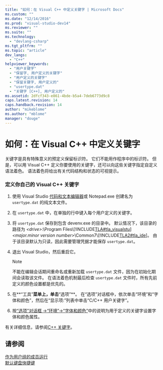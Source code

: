```yaml
---
title: "如何：在 Visual C++ 中定义关键字 | Microsoft Docs"
ms.custom: ""
ms.date: "12/14/2016"
ms.prod: "visual-studio-dev14"
ms.reviewer: ""
ms.suite: ""
ms.technology: 
  - "devlang-csharp"
ms.tgt_pltfrm: ""
ms.topic: "article"
dev_langs: 
  - "C++"
helpviewer_keywords: 
  - "用户关键字"
  - "保留字, 用户定义的关键字"
  - "用户定义的关键字"
  - "保留关键字, 用户定义的"
  - "usertype.dat"
  - "关键字 [C++], 用户定义的"
ms.assetid: 2dfcf343-e861-4bde-b5a4-7deb6773d9c8
caps.latest.revision: 14
caps.handback.revision: 14
author: "mikeblome"
ms.author: "mblome"
manager: "douge"
---
```

# 如何：在 Visual C++ 中定义关键字
关键字是具有特殊意义的预定义保留标识符。 它们不能用作程序中的标识符。 但是，可以用 Visual C\+\+ 定义你要使用的关键字，还可以向这些关键字指定自定义语法着色。 语法着色将给出有关代码结构和状态的可视提示。  
  
### 定义你自己的 Visual C\+\+ 关键字  
  
1.  使用 Visual Studio [代码和文本编辑器](http://msdn.microsoft.com/zh-cn/508e1f18-99d5-48ad-b5ad-d011b21c6ab1)或 Notepad.exe 创建名为 `usertype.dat` 的纯文本文件。  
  
2.  在 `usertype.dat` 中，在单独的行中键入每个用户定义的关键字。  
  
3.  将 `usertype.dat` 保存到包含 devenv.exe 的目录中。 默认情况下，该目录的路径为 *\<drive\>*:\\Program Files\\[!INCLUDE[TLA#tla_visualstu](../misc/includes/tlasharptla_visualstu_md.md)] *\<major.minor version number\>*\\Common7\\[!INCLUDE[TLA2#tla_ide](../misc/includes/tla2sharptla_ide_md.md)]。 由于该目录默认为只读，因此需要管理凭据才能保存 `usertype.dat`。  
  
4.  退出 Visual Studio，然后重启它。  
  
    > [!NOTE]
    >  不能在编辑会话期间重命名或重新加载 `usertype.dat` 文件，因为在初始化期间会读取该文件。 在语法着色机制最后检查 `usertype.dat` 文件时，所有先前定义的颜色设置都是优先的。  
  
5.  在**“工具”**菜单上，单击**“选项”**。 在“选项”对话框中，依次单击“环境”和“字体和颜色”，然后在“显示项:”列表中单击“C\/C\+\+ 用户关键字”。  
  
6.  按[“选项”对话框 \-\>“环境”\-\>“字体和颜色”](../ide/reference/fonts-and-colors-environment-options-dialog-box.md)中的说明为用于定义的关键字设置字体和颜色属性。  
  
 有关详细信息，请参阅[C\+\+ 关键字](/visual-cpp/cpp/keywords-cpp)。  
  
## 请参阅  
 [作为用户组的成员运行](/visual-cpp/top/running-as-a-member-of-the-users-group)   
 [默认键盘快捷键](../ide/default-keyboard-shortcuts-in-visual-studio.md)